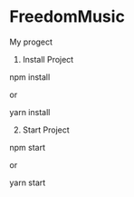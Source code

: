 # FreedomMusic
 My progect

1. Install Project

npm install

or

yarn install

2. Start Project

npm start 

or 

yarn start
